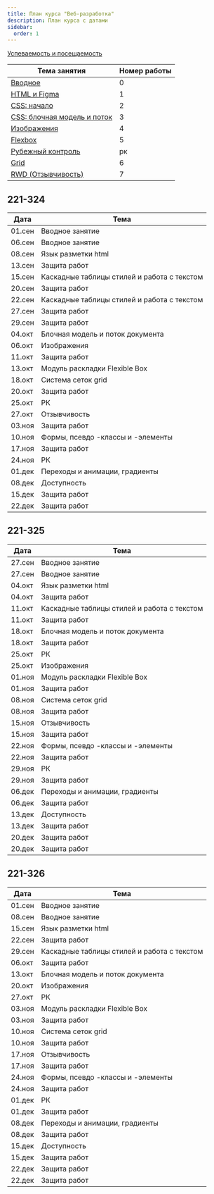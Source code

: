 ```yaml
---
title: План курса "Веб-разработка"
description: План курса с датами
sidebar:
  order: 1
---
```


[Успеваемость и посещаемость](https://drive.google.com/drive/folders/1X9cXEVZBchH0bVzzt8MhHaYC12A17wcC?usp=sharing)

| Тема занятия                                              | Номер работы |
| --------------------------------------------------------- | ------------ |
| [Вводное](/2023/веб-разработка/intro/)                    | 0            |
| [HTML и Figma](/2023/веб-разработка/lab1/)                | 1            |
| [CSS: начало](/2023/веб-разработка/lab2/)                 | 2            |
| [CSS: блочная модель и поток](/2023/веб-разработка/lab3/) | 3            |
| [Изображения](/2023/веб-разработка/lab4/)                 | 4            |
| [Flexbox](/2023/веб-разработка/lab5/)                     | 5            |
| [Рубежный контроль](/2023/веб-разработка/rk-html/)        | рк           |
| [Grid](/2023/веб-разработка/lab6/)                        | 6            |
| [RWD (Отзывчивость)](/2023/веб-разработка/lab7/)          | 7            |

## 221-324

| Дата   | Тема                                        |
| ------ | ------------------------------------------- |
| 01.сен | Вводное занятие                             |
| 06.сен | Вводное занятие                             |
| 08.сен | Язык разметки html                          |
| 13.сен | Защита работ                                |
| 15.сен | Каскадные таблицы стилей и работа с текстом |
| 20.сен | Защита работ                                |
| 22.сен | Каскадные таблицы стилей и работа с текстом |
| 27.сен | Защита работ                                |
| 29.сен | Защита работ                                |
| 04.окт | Блочная модель и поток документа            |
| 06.окт | Изображения                                 |
| 11.окт | Защита работ                                |
| 13.окт | Модуль раскладки Flexible Box               |
| 18.окт | Система сеток grid                          |
| 20.окт | Защита работ                                |
| 25.окт | РК                                          |
| 27.окт | Отзывчивость                                |
| 03.ноя | Защита работ                                |
| 10.ноя | Формы, псевдо -классы и -элементы           |
| 17.ноя | Защита работ                                |
| 24.ноя | РК                                          |
| 01.дек | Переходы и анимации, градиенты              |
| 08.дек | Доступность                                 |
| 15.дек | Защита работ                                |
| 22.дек | Защита работ                                |

## 221-325

| Дата   | Тема                                        |
| ------ | ------------------------------------------- |
| 27.сен | Вводное занятие                             |
| 27.сен | Вводное занятие                             |
| 04.окт | Язык разметки html                          |
| 04.окт | Защита работ                                |
| 11.окт | Каскадные таблицы стилей и работа с текстом |
| 11.окт | Защита работ                                |
| 18.окт | Блочная модель и поток документа            |
| 18.окт | Защита работ                                |
| 25.окт | РК                                          |
| 25.окт | Изображения                                 |
| 01.ноя | Модуль раскладки Flexible Box               |
| 01.ноя | Защита работ                                |
| 08.ноя | Система сеток grid                          |
| 08.ноя | Защита работ                                |
| 15.ноя | Отзывчивость                                |
| 15.ноя | Защита работ                                |
| 22.ноя | Формы, псевдо -классы и -элементы           |
| 22.ноя | Защита работ                                |
| 29.ноя | РК                                          |
| 29.ноя | Защита работ                                |
| 06.дек | Переходы и анимации, градиенты              |
| 06.дек | Защита работ                                |
| 13.дек | Доступность                                 |
| 13.дек | Защита работ                                |
| 20.дек | Защита работ                                |
| 20.дек | Защита работ                                |

## 221-326

| Дата   | Тема                                        |
| ------ | ------------------------------------------- |
| 01.сен | Вводное занятие                             |
| 08.сен | Вводное занятие                             |
| 15.сен | Язык разметки html                          |
| 22.сен | Защита работ                                |
| 29.сен | Каскадные таблицы стилей и работа с текстом |
| 06.окт | Защита работ                                |
| 13.окт | Блочная модель и поток документа            |
| 20.окт | Изображения                                 |
| 27.окт | РК                                          |
| 03.ноя | Модуль раскладки Flexible Box               |
| 03.ноя | Защита работ                                |
| 10.ноя | Система сеток grid                          |
| 10.ноя | Защита работ                                |
| 17.ноя | Отзывчивость                                |
| 17.ноя | Защита работ                                |
| 24.ноя | Формы, псевдо -классы и -элементы           |
| 24.ноя | Защита работ                                |
| 01.дек | РК                                          |
| 01.дек | Защита работ                                |
| 08.дек | Переходы и анимации, градиенты              |
| 08.дек | Защита работ                                |
| 15.дек | Доступность                                 |
| 15.дек | Защита работ                                |
| 22.дек | Защита работ                                |
| 22.дек | Защита работ                                |
